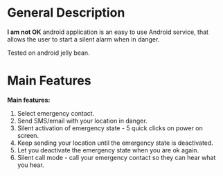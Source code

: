# General Description #
**I am not OK** android application is an easy to use Android service, that allows the user to start a silent alarm when in danger.

Tested on android jelly bean.

# Main Features #
<b>Main features:</b> <br>
<ol><li>Select emergency contact.<br>
</li><li>Send SMS/email with your location in danger.<br>
</li><li>Silent activation of emergency state - 5 quick clicks on power on screen.<br>
</li><li>Keep sending your location until the emergency state is deactivated. <br>
</li><li>Let you deactivate the emergency state when you are ok again.<br>
</li><li>Silent call mode - call your emergency contact so they can hear what you hear.<br>